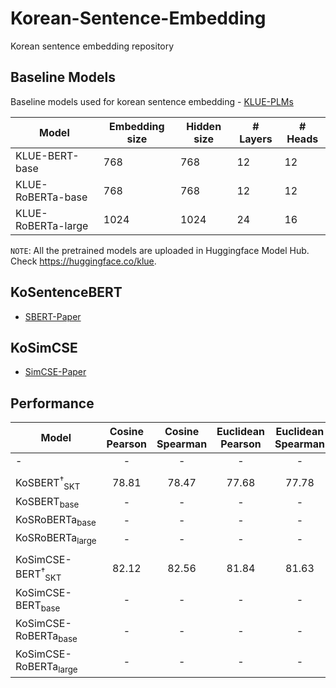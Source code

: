 # Korean-Sentence-Embedding
Korean sentence embedding repository
## Baseline Models
Baseline models used for korean sentence embedding - [KLUE-PLMs](https://github.com/KLUE-benchmark/KLUE/blob/main/README.md)

| Model                | Embedding size | Hidden size | # Layers | # Heads |
|----------------------|----------------|-------------|----------|---------|
| KLUE-BERT-base            | 768            | 768         | 12       | 12      |
| KLUE-RoBERTa-base         | 768            | 768         | 12       | 12      |
| KLUE-RoBERTa-large        | 1024           | 1024        | 24       | 16      |

`NOTE`:  All the pretrained models are uploaded in Huggingface Model Hub. Check https://huggingface.co/klue.
<br>

## KoSentenceBERT
- [SBERT-Paper](https://arxiv.org/abs/1908.10084)
## KoSimCSE
- [SimCSE-Paper](https://arxiv.org/abs/2104.08821)
## Performance

| Model                  | Cosine Pearson | Cosine Spearman | Euclidean Pearson | Euclidean Spearman | Manhattan Pearson | Manhattan Spearman | Dot Pearson | Dot Spearman |
|------------------------|:----:|:----:|:----:|:----:|:----:|:----:|:----:|:----:|
|-|-|-|-|-|-|-|-|-|
| | | | | | | | | |
| KoSBERT<sup>†</sup><sub>SKT</sub>    | 78.81 | 78.47 | 77.68 | 77.78 | 77.71 | 77.83 | 75.75 | 75.22 |
| KoSBERT<sub>base</sub>               |-|-|-|-|-|-|-|-|
| KoSRoBERTa<sub>base</sub>            |-|-|-|-|-|-|-|-|
| KoSRoBERTa<sub>large</sub>           |-|-|-|-|-|-|-|-|
| | | | | | | | | |
| KoSimCSE-BERT<sup>†</sup><sub>SKT</sub>   | 82.12 | 82.56 | 81.84 | 81.63 | 81.99 | 81.74 | 79.55 | 79.19 |
| KoSimCSE-BERT<sub>base</sub>              |-|-|-|-|-|-|-|-|
| KoSimCSE-RoBERTa<sub>base</sub>           |-|-|-|-|-|-|-|-|
| KoSimCSE-RoBERTa<sub>large</sub>          |-|-|-|-|-|-|-|-|
